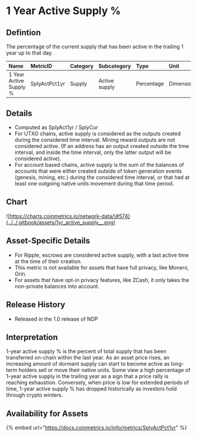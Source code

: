 # 1 Year Active Supply %

## Defintion

The percentage of the current supply that has been active in the trailing 1 year up to that day.

| Name | MetricID | Category | Subcategory | Type | Unit | Interval |
| :--- | :--- | :--- | :--- | :--- | :--- | :--- |
| 1 Year Active Supply % | SplyActPct1yr | Supply | Active supply | Percentage | Dimensionless | 1 day |

## Details

* Computed as SplyAct1yr / SplyCur
* For UTXO chains, active supply is considered as the outputs created during the considered time interval. Mining reward outputs are not considered active. \(If an address has an output created outside the time interval, and inside the time interval, only the latter output will be considered active\).
* For account based chains, active supply is the sum of the balances of accounts that were either created outside of token generation events \(genesis, mining, etc.\) during the considered time interval, or that had at least one outgoing native units movement during that time period.

## Chart

![https://charts.coinmetrics.io/network-data/\#574](../../.gitbook/assets/1yr_active_supply__.png)

## Asset-Specific Details

* For Ripple, escrows are considered active supply, with a last active time at the time of their creation.
* This metric is not available for assets that have full privacy, like Monero, Grin.
* For assets that have opt-in privacy features, like ZCash, it only takes the non-private balances into account.

## Release History

* Released in the 1.0 release of NDP

## Interpretation

1-year active supply %​ is the percent of total supply that has been transferred on-chain within the last year. As an asset price rises, an increasing amount of dormant supply can start to become active as long-term holders sell or move their native units. ​Some view a high percentage of 1-year active supply in the trailing year as a sign that a price rally is reaching exhaustion. Conversely, when price is low for extended periods of time, 1-year active supply % has dropped historically as investors hold through crypto winters.

## Availability for Assets

{% embed url="https://docs.coinmetrics.io/info/metrics/SplyActPct1yr" %}

